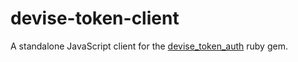 # devise-token-client

A standalone JavaScript client for the [devise_token_auth] ruby gem.

[devise_token_auth]: /lynndylanhurley/devise_token_auth
